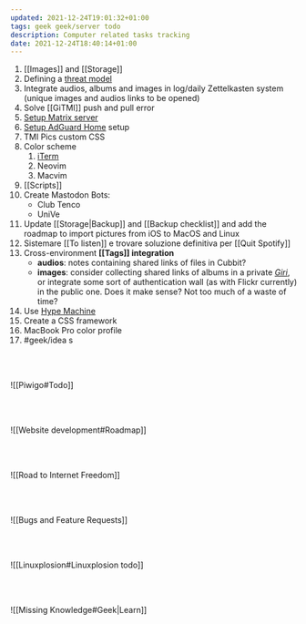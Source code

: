 ```yaml
---
updated: 2021-12-24T19:01:32+01:00
tags: geek geek/server todo
description: Computer related tasks tracking
date: 2021-12-24T18:40:14+01:00
---
```

1. [[Images]] and [[Storage]]
1. Defining a [threat model](https://protonmail.com/blog/what-is-a-threat-model/ 'Privacy Decrypted #1: What is a threat model?')
3. Integrate audios, albums and images in log/daily Zettelkasten system (unique images and audios links to be opened)
1. Solve [[GiTMI]] push and pull error
1. [Setup Matrix server](https://github.com/matrix-org/synapse#id5 'Install Synapse')
1. [Setup AdGuard Home](https://adguard.tommi.space 'AdGuard') setup
1. TMI Pics custom CSS
8. Color scheme
	1. [iTerm](http://www.iterm2colorschemes.com/ 'iTerm2 Color Schemes')
	2. Neovim
	3. Macvim
9. [[Scripts]]
1. Create Mastodon Bots:
	- Club Tenco
	- UniVe
2. Update [[Storage|Backup]] and [[Backup checklist]] and add the roadmap to import pictures from iOS to MacOS and Linux
3. Sistemare [[To listen]] e trovare soluzione definitiva per [[Quit Spotify]]
4. Cross-environment **[[Tags]] integration**
	- **audios**: notes containing shared links of files in Cubbit?
	- **images**: consider collecting shared links of albums in a private *[Giri](/giri 'Giri')*, or integrate some sort of authentication wall (as with Flickr currently) in the public one. Does it make sense? Not too much of a waste of time?
5. Use [Hype Machine](https://hypem.com 'Hype Machine')
7. Create a CSS framework
8. MacBook Pro color profile
1. #geek/idea s

<br>
<br>

![[Piwigo#Todo]]

<br>
<br>

![[Website development#Roadmap]]

<br>
<br>

![[Road to Internet Freedom]]

<br>
<br>

![[Bugs and Feature Requests]]

<br>
<br>

![[Linuxplosion#Linuxplosion todo]]

<br>
<br>

![[Missing Knowledge#Geek|Learn]]

[Yunohost]: https://yunohost.org/ 'Yunohost'
